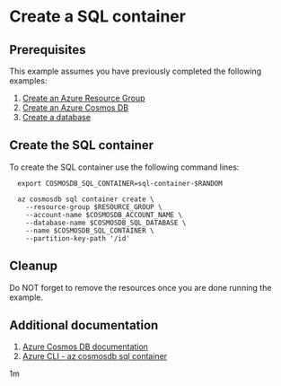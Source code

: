 
# Create a SQL container

## Prerequisites

This example assumes you have previously completed the following examples:

1. [Create an Azure Resource Group](../../group/create/README.md)
1. [Create an Azure Cosmos DB](../create/README.md)
1. [Create a database](../create-sql-database/README.md)

<!-- 

  if [[ -z $REGION ]]; then
    export REGION=westus
  fi

  -->
<!-- workflow.cron(0 22 * * 2) -->
<!-- workflow.include(../create-sql-database/README.md) -->

## Create the SQL container

To create the SQL container use the following command lines:

<!-- workflow.skip() -->
````shell
  export COSMOSDB_SQL_CONTAINER=sql-container-$RANDOM

  az cosmosdb sql container create \
    --resource-group $RESOURCE_GROUP \
    --account-name $COSMOSDB_ACCOUNT_NAME \
    --database-name $COSMOSDB_SQL_DATABASE \
    --name $COSMOSDB_SQL_CONTAINER \
    --partition-key-path '/id'
````

<!-- workflow.run()

  if [[ -z $COSMOSDB_SQL_CONTAINER ]]; then
    export COSMOSDB_SQL_CONTAINER=sql-container-$RANDOM
    az cosmosdb sql container create \
      --resource-group $RESOURCE_GROUP \
      --account-name $COSMOSDB_ACCOUNT_NAME \
      --database-name $COSMOSDB_SQL_DATABASE \
      --name $COSMOSDB_SQL_CONTAINER \
      --partition-key-path '/id'
  fi

  -->

## Cleanup

<!-- workflow.directOnly()
  
  export RESULT=$(az cosmosdb sql container show \
    --resource-group $RESOURCE_GROUP \
    --account-name $COSMOSDB_ACCOUNT_NAME \
    --database-name $COSMOSDB_SQL_DATABASE \
    --name $COSMOSDB_SQL_CONTAINER \
    --output tsv --query id)
  az group delete --name $RESOURCE_GROUP --yes || true
  if [[ "$RESULT" == "" ]]; then
    echo "Failed to create CosmosDB SQL container $COSMOSDB_SQL_CONTAINER"
    exit 1
  fi

  -->

Do NOT forget to remove the resources once you are done running the example.

## Additional documentation

1. [Azure Cosmos DB documentation](https://docs.microsoft.com/azure/cosmos-db/README.md)
1. [Azure CLI - az cosmosdb sql container](https://docs.microsoft.com/cli/azure/cosmosdb/sql/container)

1m
